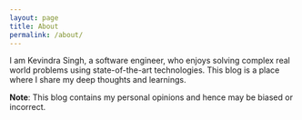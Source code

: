```yaml
---
layout: page
title: About
permalink: /about/
---
```


I am Kevindra Singh, a software engineer, who enjoys solving complex real world problems using state-of-the-art technologies. This blog is a place where I share my deep thoughts and learnings.

**Note**: This blog contains my personal opinions and hence may be biased or incorrect.
